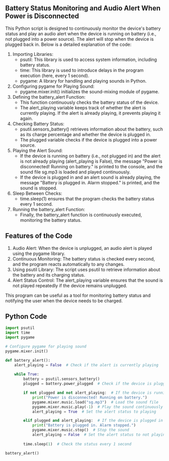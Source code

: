 ## Battery Status Monitoring and Audio Alert When Power is Disconnected
This Python script is designed to continuously monitor the device's battery status and play an audio alert when the device is running on battery (i.e., not plugged into a power source). The alert will stop when the device is plugged back in. Below is a detailed explanation of the code:
1. Importing Libraries:
   - psutil: This library is used to access system information, including battery status.
   - time: This library is used to introduce delays in the program execution (here, every 1 second).
   - pygame: A library for handling and playing sounds in Python.
2. Configuring pygame for Playing Sound:
   - pygame.mixer.init() initializes the sound-mixing module of pygame.
3. Defining the battery_alert Function:
   - This function continuously checks the battery status of the device.
   - The alert_playing variable keeps track of whether the alert is currently playing. If the alert is already playing, it prevents playing it again.
4. Checking Battery Status:
   - psutil.sensors_battery() retrieves information about the battery, such as its charge percentage and whether the device is plugged in.
   - The plugged variable checks if the device is plugged into a power source.
5. Playing the Alert Sound:
   - If the device is running on battery (i.e., not plugged in) and the alert is not already playing (alert_playing is False), the message "Power is disconnected! Running on battery." is printed to the console, and the sound file sg.mp3 is loaded and played continuously.
   - If the device is plugged in and an alert sound is already playing, the message "Battery is plugged in. Alarm stopped." is printed, and the sound is stopped.
6. Sleep Between Checks:
   - time.sleep(1) ensures that the program checks the battery status every 1 second.
7. Running the battery_alert Function:
   - Finally, the battery_alert function is continuously executed, monitoring the battery status.

## Features of the Code

1. Audio Alert: When the device is unplugged, an audio alert is played using the pygame library.
2. Continuous Monitoring: The battery status is checked every second, and the program reacts automatically to any changes.
3. Using psutil Library: The script uses psutil to retrieve information about the battery and its charging status.
4. Alert Status Control: The alert_playing variable ensures that the sound is not played repeatedly if the device remains unplugged.

This program can be useful as a tool for monitoring battery status and notifying the user when the device needs to be charged.

## Python Code
```python
import psutil
import time
import pygame

# Configure pygame for playing sound
pygame.mixer.init()

def battery_alert():
    alert_playing = False  # Check if the alert is currently playing
    
    while True:
        battery = psutil.sensors_battery()
        plugged = battery.power_plugged  # Check if the device is plugged in

        if not plugged and not alert_playing:  # If the device is running on battery and no alert is playing
            print("Power is disconnected! Running on battery.")
            pygame.mixer.music.load("sg.mp3")  # Load the sound file
            pygame.mixer.music.play(-1)  # Play the sound continuously
            alert_playing = True  # Set the alert status to playing

        elif plugged and alert_playing:  # If the device is plugged in and an alert is playing
            print("Battery is plugged in. Alarm stopped.")
            pygame.mixer.music.stop()  # Stop the sound
            alert_playing = False  # Set the alert status to not playing
        
        time.sleep(1)  # Check the status every 1 second

battery_alert()

```

